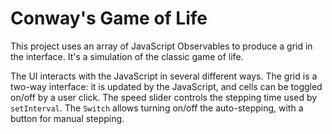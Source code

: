 # Conway's Game of Life

This project uses an array of JavaScript Observables to produce a grid in the interface. It's a simulation of the classic game of life. 

The UI interacts with the JavaScript in several different ways. The grid is a two-way interface: it is updated by the JavaScript, and cells can be toggled on/off by a user click. The speed slider controls the stepping time used by `setInterval`. The `Switch` allows turning on/off the auto-stepping, with a button for manual stepping.
